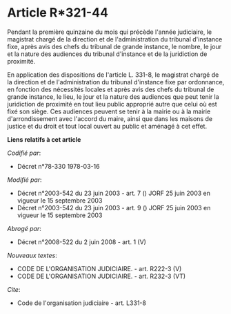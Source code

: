 # Article R*321-44

Pendant la première quinzaine du mois qui précède l'année judiciaire, le magistrat chargé de la direction et de
l'administration du tribunal d'instance fixe, après avis des chefs du tribunal de grande instance, le nombre, le jour et la
nature des audiences du tribunal d'instance et de la juridiction de proximité.

En application des dispositions de l'article L. 331-8, le magistrat chargé de la direction et de l'administration du tribunal
d'instance fixe par ordonnance, en fonction des nécessités locales et après avis des chefs du tribunal de grande instance, le
lieu, le jour et la nature des audiences que peut tenir la juridiction de proximité en tout lieu public approprié autre que
celui où est fixé son siège. Ces audiences peuvent se tenir à la mairie ou à la mairie d'arrondissement avec l'accord du
maire, ainsi que dans les maisons de justice et du droit et tout local ouvert au public et aménagé à cet effet.

**Liens relatifs à cet article**

_Codifié par_:

  - Décret n°78-330 1978-03-16

_Modifié par_:

  - Décret n°2003-542 du 23 juin 2003 - art. 7 () JORF 25 juin 2003 en vigueur le 15 septembre 2003
  - Décret n°2003-542 du 23 juin 2003 - art. 9 () JORF 25 juin 2003 en vigueur le 15 septembre 2003

_Abrogé par_:

  - Décret n°2008-522 du 2 juin 2008 - art. 1 (V)

_Nouveaux textes_:

  - CODE DE L'ORGANISATION JUDICIAIRE. - art. R222-3 (V)
  - CODE DE L'ORGANISATION JUDICIAIRE. - art. R232-3 (VT)

_Cite_:

  - Code de l'organisation judiciaire - art. L331-8

